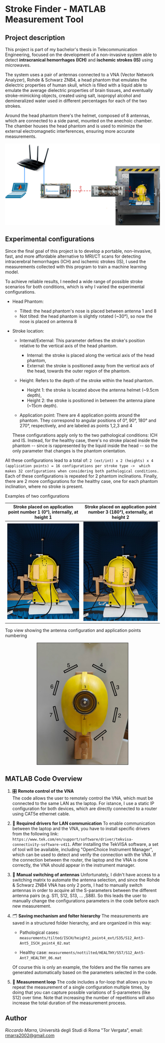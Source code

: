 # Stroke Finder - MATLAB Measurement Tool
## Project description
This project is part of my bachelor's thesis in Telecommunication Engineering, focused on the development of a non-invasive system able to detect **intracranical hemorrhages (ICH)**  and **ischemic strokes (IS)** using microwaves.

The system uses a pair of antennas connected to a VNA (Vector Network Analyzer), Rohde & Schwarz ZNB4, a head phantom that emulates the dielectric properties of human skull, which is filled with a liquid able to emulate the average dielectric properties of brain tissues, and eventually stroke-mimicking objects, created using salt, isopropyl alcohol and demineralized water used in different percentages for each of the two strokes.

Around the head phantom there's the helmet, composed of 8 antennas, which are connected to a side panel, mounted on the anechoic chamber.
The chamber houses the head phantom and is used to minimize the external electromagnetic interferences, ensuring more accurate measurements.

![System schema](images/systemSchema.png)  


## Experimental configurations
Since the final goal of this project is to develop a portable, non-invasive, fast, and more affordable alternative to MRI/CT scans for detecting intracerebral hemorrhages (ICH) and ischemic strokes (IS), I used the measurements collected with this program to train a machine learning model.

To achieve reliable results, I needed a wide range of possible stroke scenarios for both conditions, which is why I varied the experimental configurations.

- Head Phantom:  
	- Tilted: the head phantom's nose is placed between antenna 1 and 8
     - Not tilted: the head phantom is slightly rotated (~30°), so now the nose is placed on antenna 8
-  Stroke location:
	- Internal/External: This parameter defines the stroke's position relative to the vertical axis of the head phantom. 
		-  Internal: the stroke is placed along the vertical axis of the head phantom, 
		-  External: the stroke is positioned away from the vertical axis of the head, towards the outer region of the phantom.
	- Height: Refers to the depth of the stroke within the head phantom. 
		- Height 1: the stroke is located above the antenna helmet (~9.5cm depth), 
		- Height 2: the stroke is positioned in between the antenna plane (~15cm depth). 
		
	- Application point: There are 4 application points around the phantom. They correspond to angular positions of 0°, 90°, 180° and 270°, respectively, and are labeled as points 1,2,3 and 4
		
	These configurations apply only to the two pathological conditions: ICH and IS. Instead, for the healthy case, there's no stroke placed inside the phantom -- since is rappresented by the liquid inside the head -- so the only parameter that changes is the phantom orientation.

All these configurations lead to a total of:
`2 (ext/int) x 2 (heights) x 4 (application points) = 16 configurations per stroke type ->  which makes 32 configurations when considering both pathological conditions.`
Each of these configurations is repeated for 2 phantom inclinations.
Finally, there are 2 more configurations for the healthy case, one for each phantom inclination, where no stroke is present.


Examples of two configurations

| Stroke placed on application point number 1 (0°), internally, at height 1 | Stroke placed on application point number 3 (180°), externally, at height 2 |
|------------------|------------------|
| <img src="images/firstexample.jpg" alt="Phantom" width="400"/> | <img src="images/secondexample.jpg" alt="Phantom" width="400"/> |

Top view showing the antenna configuration and application points numbering
<div align="center">
<img src="images/phantom_ant_config.png" alt="Phantom" width="300"/>
</div>


##  MATLAB Code Overview
1) 🎛️ **Remote control of the VNA**   
The code allows the user to remotely control the VNA, which must be connected to the same LAN as the laptop.
For istance, I use a static IP configuration for both devices, which are directly connected to a router using CAT5e ethernet cable.
2) 🧩 **Required drivers for LAN communication** 
To enable communication between the laptop and the VNA, you have to install specific drivers from the following link: `https://www.tek.com/en/support/software/driver/tekvisa-connectivity-software-v411`.
After installing the TekVISA software, a set of tool will be available, including "OpenChoice Instrument Manager", which can be used to detect and verify the connection with the VNA. If the connection between the router, the laptop and the VNA is done correctly, the VNA should appear in the instrument manager.

3) 📡 **Manual switching of antennas**
Unfortunately, I didn't have access to a switching matrix to automate the antenna selection, and since the Rohde & Schwarz ZNB4 VNA has only 2 ports, I had to manually switch antennas in order to acquire all the S-parameters between the different antenna pairs (e.g. S11, S12, S13, ... ,S88). 
So this leads the user to manually change the configurations parameters in the code before each new measurement.
4) 🗂️ **Saving mechanism and folter hierarchy** 
The measurements are saved in a structured folder hierarchy, and are organized in this way:
	- Pathological cases: `measurements/tilted/ISCH/height2_point4_ext/S35/S12_Ant3-Ant5_ISCH_point4_02.mat`

	- Healthy case: `measurements/nottilted/HEALTHY/S57/S12_Ant5-Ant7_HEALTHY_06.mat`
	
	Of course this is only an example, the folders and the file names are generated automatically based on the parameters selected in the code. 

5) 🔁 **Measurement loop**
The code includes a for-loop that allows you to repeat the measurement of a single configuration multiple times, by doing that you can capture possible variations of S-parameters (like S12) over time.
Note that increasing the number of repetitions will also increase the total duration of the measurement process.

## Author
*Riccardo Marra*,
 Università degli Studi di Roma "Tor Vergata",
 email: rmarra2002@gmail.com







